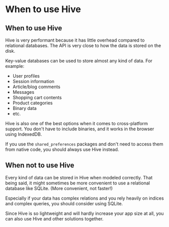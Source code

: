 # When to use Hive

## When to use Hive

Hive is very performant because it has little overhead compared to relational databases. The API is very close to how the data is stored on the disk.

Key-value databases can be used to store almost any kind of data. For example:

- User profiles
- Session information
- Article/blog comments
- Messages
- Shopping cart contents
- Product categories
- Binary data
- etc.

Hive is also one of the best options when it comes to cross-platform support. You don't have to include binaries, and it works in the browser using IndexedDB.

If you use the `shared_preferences` packages and don't need to access them from native code, you should always use Hive instead.

## When not to use Hive

Every kind of data can be stored in Hive when modeled correctly. That being said, it might sometimes be more convenient to use a relational database like SQLite. (More convenient, not faster!)

Especially if your data has complex relations and you rely heavily on indices and complex queries, you should consider using SQLite.

Since Hive is so lightweight and will hardly increase your app size at all, you can also use Hive and other solutions together.
